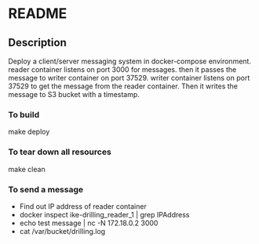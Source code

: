 # README

## Description

Deploy a client/server messaging system in docker-compose environment.
reader container listens on port 3000 for messages. then it passes the message to writer container on port 37529.
writer container listens on port 37529 to get the message from the reader container. Then it writes the message to S3 bucket with a timestamp.
### To build
make deploy
### To tear down all resources
make clean
### To send a message
+ Find out IP address of reader container
+ docker inspect ike-drilling_reader_1 | grep IPAddress
+ echo test message | nc -N 172.18.0.2 3000
+ cat /var/bucket/drilling.log


```


